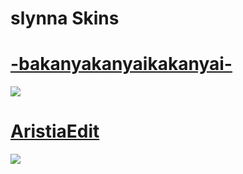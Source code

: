 # slynna Skins

# [-bakanyakanyaikakanyai-](https://github.com/corr997/CATAMARCASKINS/raw/main/slynna/-bakanyakanyaikakanyai-.osk)
[![](https://cdn.discordapp.com/attachments/1064215807330095155/1120120304384102532/screenshot059.jpg)](https://github.com/corr997/CATAMARCASKINS/raw/main/slynna/-bakanyakanyaikakanyai-.osk)

# [AristiaEdit](https://github.com/corr997/CATAMARCASKINS/raw/main/slynna/Aristia(Edit).osk)
[![](https://cdn.discordapp.com/attachments/1064215807330095155/1120122376756146256/screenshot060.jpg)](https://github.com/corr997/CATAMARCASKINS/raw/main/slynna/Aristia(Edit).osk)
